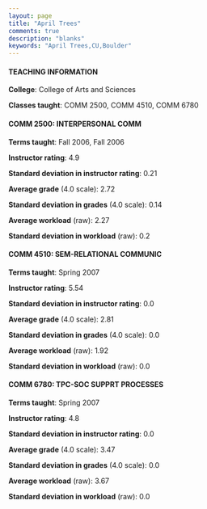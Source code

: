 ```yaml
---
layout: page
title: "April Trees" 
comments: true
description: "blanks"
keywords: "April Trees,CU,Boulder"
---
```

<head>
<script src="https://ajax.googleapis.com/ajax/libs/jquery/2.1.3/jquery.min.js"></script>
<script src="https://dl.dropboxusercontent.com/s/pc42nxpaw1ea4o9/highcharts.js?dl=0"></script>
<!-- <script src="../assets/js/highcharts.js"></script> -->
<style type="text/css">@font-face {
	font-family: "Bebas Neue";
	src: url(https://www.filehosting.org/file/details/544349/BebasNeue Regular.otf) format("opentype");
	}
	h1.Bebas { 
		font-family: "Bebas Neue", Verdana, Tahoma;
	}
</style>
</head>
	   
#### TEACHING INFORMATION

**College**: College of Arts and Sciences

**Classes taught**: COMM 2500, COMM 4510, COMM 6780

#### COMM 2500: INTERPERSONAL COMM

**Terms taught**: Fall 2006, Fall 2006

**Instructor rating**: 4.9

**Standard deviation in instructor rating**: 0.21

**Average grade** (4.0 scale): 2.72

**Standard deviation in grades** (4.0 scale): 0.14

**Average workload** (raw): 2.27

**Standard deviation in workload** (raw): 0.2

#### COMM 4510: SEM-RELATIONAL COMMUNIC

**Terms taught**: Spring 2007

**Instructor rating**: 5.54

**Standard deviation in instructor rating**: 0.0

**Average grade** (4.0 scale): 2.81

**Standard deviation in grades** (4.0 scale): 0.0

**Average workload** (raw): 1.92

**Standard deviation in workload** (raw): 0.0

#### COMM 6780: TPC-SOC SUPPRT PROCESSES

**Terms taught**: Spring 2007

**Instructor rating**: 4.8

**Standard deviation in instructor rating**: 0.0

**Average grade** (4.0 scale): 3.47

**Standard deviation in grades** (4.0 scale): 0.0

**Average workload** (raw): 3.67

**Standard deviation in workload** (raw): 0.0

